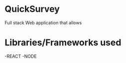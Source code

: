 # QuickSurvey

Full stack Web application that allows








# Libraries/Frameworks used




-REACT
-NODE